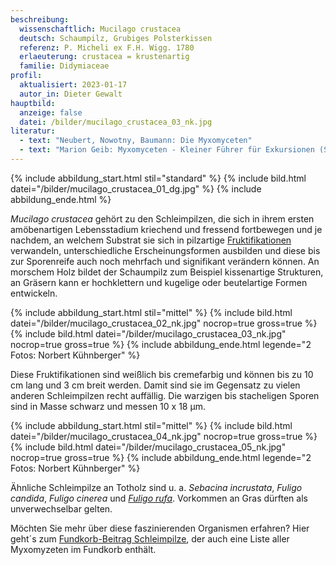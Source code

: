 ```yaml
---
beschreibung:
  wissenschaftlich: Mucilago crustacea
  deutsch: Schaumpilz, Grubiges Polsterkissen
  referenz: P. Micheli ex F.H. Wigg. 1780
  erlaeuterung: crustacea = krustenartig
  familie: Didymiaceae
profil:
  aktualisiert: 2023-01-17
  autor_in: Dieter Gewalt
hauptbild:
  anzeige: false
  datei: /bilder/mucilago_crustacea_03_nk.jpg
literatur:
  - text: "Neubert, Nowotny, Baumann: Die Myxomyceten"
  - text: "Marion Geib: Myxomyceten - Kleiner Führer für Exkursionen (S. 90)"
---
```

{% include abbildung_start.html stil="standard" %}
{% include bild.html datei="/bilder/mucilago_crustacea_01_dg.jpg" %}
{% include abbildung_ende.html %}

*Mucilago crustacea* gehört zu den Schleimpilzen, die sich in ihrem ersten amöbenartigen Lebensstadium kriechend und fressend fortbewegen und je nachdem, an welchem Substrat sie sich in pilzartige [Fruktifikationen](Fruktifikation "Glossar") verwandeln, unterschiedliche Erscheinungsformen ausbilden und diese bis zur Sporenreife auch noch mehrfach und signifikant verändern können. An morschem Holz bildet der Schaumpilz zum Beispiel kissenartige Strukturen, an Gräsern kann er hochklettern und kugelige oder beutelartige Formen entwickeln.

{% include abbildung_start.html stil="mittel" %}
{% include bild.html datei="/bilder/mucilago_crustacea_02_nk.jpg" nocrop=true gross=true %}
{% include bild.html datei="/bilder/mucilago_crustacea_03_nk.jpg" nocrop=true gross=true %}
{% include abbildung_ende.html legende="2 Fotos: Norbert Kühnberger" %}

Diese Fruktifikationen sind weißlich bis cremefarbig und können bis zu 10 cm lang und 3 cm breit werden. Damit sind sie im Gegensatz zu vielen anderen Schleimpilzen recht auffällig. Die warzigen bis stacheligen Sporen sind in Masse schwarz und messen 10 x 18 µm.

{% include abbildung_start.html stil="mittel" %}
{% include bild.html datei="/bilder/mucilago_crustacea_04_nk.jpg" nocrop=true gross=true %}
{% include bild.html datei="/bilder/mucilago_crustacea_05_nk.jpg" nocrop=true gross=true %}
{% include abbildung_ende.html legende="2 Fotos: Norbert Kühnberger" %}

Ähnliche Schleimpilze an Totholz sind u. a. *Sebacina incrustata*, *Fuligo candida*, *Fuligo cinerea* und *[Fuligo rufa](/pilze/fuligo-rufa-rötliche-lohblüte)*. Vorkommen an Gras dürften als unverwechselbar gelten.

Möchten Sie mehr über diese faszinierenden Organismen erfahren? Hier geht´s zum [Fundkorb-Beitrag Schleimpilze](/verwandt/schleimpilze-myxomyzeten), der auch eine Liste aller Myxomyzeten im Fundkorb enthält.